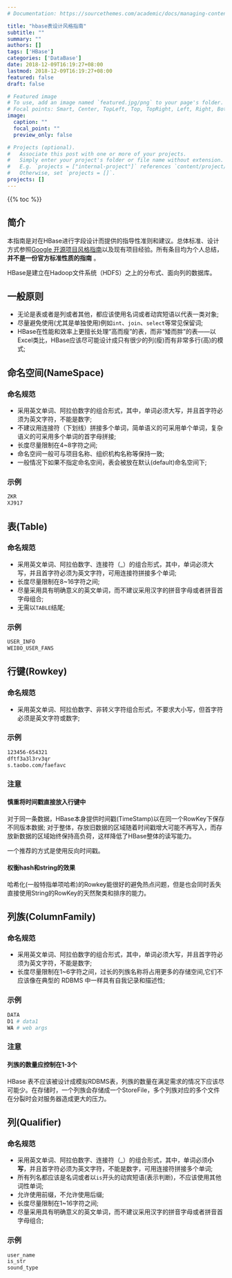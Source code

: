```yaml
---
# Documentation: https://sourcethemes.com/academic/docs/managing-content/

title: "hbase表设计风格指南"
subtitle: ""
summary: ""
authors: []
tags: ['HBase']
categories: ['DataBase']
date: 2018-12-09T16:19:27+08:00
lastmod: 2018-12-09T16:19:27+08:00
featured: false
draft: false

# Featured image
# To use, add an image named `featured.jpg/png` to your page's folder.
# Focal points: Smart, Center, TopLeft, Top, TopRight, Left, Right, BottomLeft, Bottom, BottomRight.
image:
  caption: ""
  focal_point: ""
  preview_only: false

# Projects (optional).
#   Associate this post with one or more of your projects.
#   Simply enter your project's folder or file name without extension.
#   E.g. `projects = ["internal-project"]` references `content/project/deep-learning/index.md`.
#   Otherwise, set `projects = []`.
projects: []
---
```


{{% toc %}}

## 简介

本指南是对在HBase进行字段设计而提供的指导性准则和建议。总体标准、设计方式参照[Google 开源项目风格指南](https://github.com/google/styleguide)以及现有项目经验。所有条目均为个人总结，**并不是一份官方标准性质的指南** 。

HBase是建立在Hadoop文件系统（HDFS）之上的分布式、面向列的数据库。

## 一般原则

- 无论是表或者是列或者其他，都应该使用名词或者动宾短语以代表一类对象;
- 尽量避免使用(尤其是单独使用)例如`int`、`join`、`select`等常见保留词;
- HBase在性能和效率上更擅长处理“高而瘦”的表，而非“矮而胖”的表——以Excel类比，HBase应该尽可能设计成只有很少的列(瘦)而有非常多行(高)的模式;

## 命名空间(NameSpace)

### 命名规范

- 采用英文单词、阿拉伯数字的组合形式，其中，单词必须大写，并且首字符必须为英文字符，不能是数字;
- 不建议用连接符（下划线）拼接多个单词，简单语义的可采用单个单词，复杂语义的可采用多个单词的首字母拼接;
- 长度尽量限制在4~8字符之间;
- 命名空间一般可与项目名称、组织机构名称等保持一致;
- 一般情况下如果不指定命名空间，表会被放在默认(default)命名空间下;

### 示例

```bash
ZKR
XJ917
```

## 表(Table)

### 命名规范

- 采用英文单词、阿拉伯数字、连接符（_）的组合形式，其中，单词必须大写，并且首字符必须为英文字符，可用连接符拼接多个单词;
- 长度尽量限制在8~16字符之间;
- 尽量采用具有明确意义的英文单词，而不建议采用汉字的拼音字母或者拼音首字母组合;
- 无需以`TABLE`结尾;

### 示例

```bash
USER_INFO
WEIBO_USER_FANS
```

## 行键(Rowkey)

### 命名规范

- 采用英文单词、阿拉伯数字、非转义字符组合形式，不要求大小写，但首字符必须是英文字符或数字;

### 示例

```bash
123456-654321
dftf3a3l3rv3qr
s.taobo.com/faefavc
```

### 注意

#### 慎重将时间戳直接放入行键中

对于同一条数据，HBase本身提供时间戳(TimeStamp)以在同一个RowKey下保存不同版本数据;
对于整体，存放旧数据的区域随着时间戳增大可能不再写入，而存放新数据的区域始终保持高负荷，这样降低了HBase整体的读写能力。

一个推荐的方式是使用反向时间戳。

#### 权衡hash和string的效果

哈希化(一般特指单项哈希)的Rowkey能很好的避免热点问题，但是也会同时丢失直接使用String的RowKey的天然聚类和排序的能力。

## 列族(ColumnFamily)

### 命名规范

- 采用英文单词、阿拉伯数字的组合形式，其中，单词必须大写，并且首字符必须为英文字符，不能是数字;
- 长度尽量限制在1~6字符之间，过长的列族名称将占用更多的存储空间,它们不应该像在典型的 RDBMS 中一样具有自我记录和描述性;

### 示例

```bash
DATA
D1 # data1
WA # web args
```

### 注意

#### 列族的数量应控制在1-3个

HBase 表不应该被设计成模拟RDBMS表，列族的数量在满足需求的情况下应该尽可能少。在存储时，一个列族会存储成一个StoreFile，多个列族对应的多个文件在分裂时会对服务器造成更大的压力。

## 列(Qualifier)

### 命名规范

- 采用英文单词、阿拉伯数字、连接符（_）的组合形式，其中，单词必须**小写**，并且首字符必须为英文字符，不能是数字，可用连接符拼接多个单词;
- 所有列名都应该是名词或者以`is`开头的动宾短语(表示判断)，不应该使用其他词性单词;
- 允许使用前缀，不允许使用后缀;
- 长度尽量限制在1~16字符之间;
- 尽量采用具有明确意义的英文单词，而不建议采用汉字的拼音字母或者拼音首字母组合;

### 示例

```bash
user_name
is_str
sound_type
```
